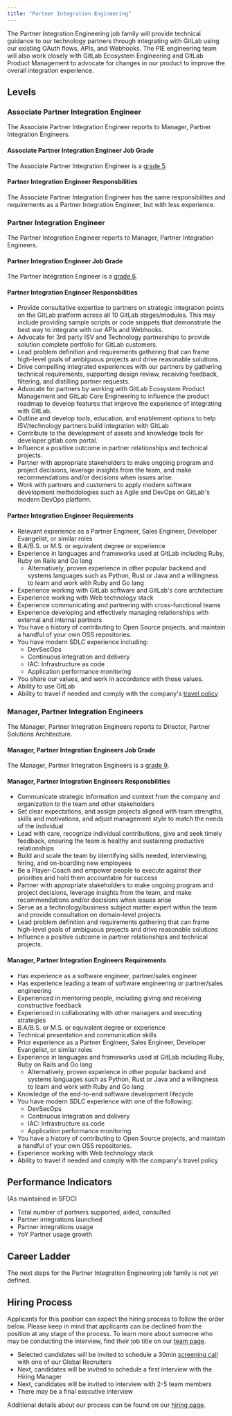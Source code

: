 ```yaml
---
title: "Partner Integration Engineering"
---
```


The Partner Integration Engineering job family will provide technical guidance to our technology partners through integrating with GitLab using our existing OAuth flows, APIs, and Webhooks. The PIE engineering team will also work closely with GitLab Ecosystem Engineering and GitLab Product Management to advocate for changes in our product to improve the overall integration experience.

## Levels

### Associate Partner Integration Engineer

The Associate Partner Integration Engineer reports to Manager, Partner Integration Engineers.

#### Associate Partner Integration Engineer Job Grade

The Associate Partner Integration Engineer is a [grade 5](/handbook/total-rewards/compensation/compensation-calculator/#gitlab-job-grades).

#### Partner Integration Engineer Responsbilities

The Associate Partner Integration Engineer has the same responsibilites and requirements as a Partner Integration Engineer, but with less experience.

### Partner Integration Engineer

The Partner Integration Engineer reports to Manager, Partner Integration Engineers.

#### Partner Integration Engineer Job Grade

The Partner Integration Engineer is a [grade 6](/handbook/total-rewards/compensation/compensation-calculator/#gitlab-job-grades).

#### Partner Integration Engineer Responsbilities

- Provide consultative expertise to partners on strategic integration points on the GitLab platform across all 10 GitLab stages/modules. This may include providing sample scripts or code snippets that demonstrate the best way to integrate with our APIs and Webhooks.
- Advocate for 3rd party ISV and Technology partnerships to provide solution complete portfolio for GitLab customers.
- Lead problem definition and requirements gathering that can frame high-level goals of ambiguous projects and drive reasonable solutions.
- Drive compelling integrated experiences with our partners by gathering technical requirements, supporting design review, receiving feedback, filtering, and distilling partner requests.
- Advocate for partners by working with GitLab Ecosystem Product Management and GitLab Core Engineering to influence the product roadmap to develop features that improve the experience of integrating with GitLab.
- Outline and develop tools, education, and enablement options to help ISV/technology partners build integration with GitLab
- Contribute to the development of assets and knowledge tools for developer.gitlab.com portal.
- Influence a positive outcome in partner relationships and technical projects.
- Partner with appropriate stakeholders to make ongoing program and project decisions, leverage insights from the team, and make recommendations and/or decisions when issues arise.
- Work with partners and customers to apply modern software development methodologies such as Agile and DevOps on GitLab's modern DevOps platform.

#### Partner Integration Engineer Requirements

- Relevant experience as a Partner Engineer, Sales Engineer, Developer Evangelist, or similar roles
- B.A/B.S. or M.S. or equivalent degree or experience
- Experience in languages and frameworks used at GitLab including Ruby, Ruby on Rails and Go lang
  - Alternatively, proven experience in other popular backend and systems languages such as Python, Rust or Java and a willingness to learn and work with Ruby and Go lang
- Experience working with GitLab software and GitLab's core architecture
- Experience working with Web technology stack
- Experience communicating and partnering with cross-functional teams
- Experience developing and effectively managing relationships with external and internal partners
- You have a history of contributing to Open Source projects, and maintain a handful of your own OSS repositories.
- You have modern SDLC experience including:
  - DevSecOps
  - Continuous integration and delivery
  - IAC: Infrastructure as code
  - Application performance monitoring
- You share our values, and work in accordance with those values.
- Ability to use GitLab
- Ability to travel if needed and comply with the company's [travel policy](/handbook/finance/travel/)

### Manager, Partner Integration Engineers

The Manager, Partner Integration Engineers reports to Director, Partner Solutions Architecture.

#### Manager, Partner Integration Engineers Job Grade

The Manager, Partner Integration Engineers is a [grade 9](/handbook/total-rewards/compensation/compensation-calculator/#gitlab-job-grades).

#### Manager, Partner Integration Engineers Responsbilities

- Communicate strategic information and context from the company and organization to the team and other stakeholders
- Set clear expectations, and assign projects aligned with team strengths, skills and motivations, and adjust management style to match the needs of the individual
- Lead with care, recognize individual contributions, give and seek timely feedback, ensuring the team is healthy and sustaining productive relationships
- Build and scale the team by identifying skills needed, interviewing, hiring, and on-boarding new employees
- Be a Player-Coach and empower people to execute against their priorities and hold them accountable for success
- Partner with appropriate stakeholders to make ongoing program and project decisions, leverage insights from the team, and make recommendations and/or decisions when issues arise
- Serve as a technology/business subject matter expert within the team and provide consultation on domain-level projects
- Lead problem definition and requirements gathering that can frame high-level goals of ambiguous projects and drive reasonable solutions
- Influence a positive outcome in partner relationships and technical projects.

#### Manager, Partner Integration Engineers Requirements

- Has experience as a software engineer, partner/sales engineer
- Has experience leading a team of software engineering or partner/sales engineering
- Experienced in mentoring people, including giving and receiving constructive feedback
- Experienced in collaborating with other managers and executing strategies
- B.A/B.S. or M.S. or equivalent degree or experience
- Technical presentation and communication skills
- Prior experience as a Partner Engineer, Sales Engineer, Developer Evangelist, or similar roles
- Experience in languages and frameworks used at GitLab including Ruby, Ruby on Rails and Go lang
  - Alternatively, proven experience in other popular backend and systems languages such as Python, Rust or Java and a willingness to learn and work with Ruby and Go lang
- Knowledge of the end-to-end software development lifecycle
- You have modern SDLC experience with one of the following:
  - DevSecOps
  - Continuous integration and delivery
  - IAC: Infrastructure as code
  - Application performance monitoring
- You have a history of contributing to Open Source projects, and maintain a handful of your own OSS repositories.
- Experience working with Web technology stack
- Ability to travel if needed and comply with the company's travel policy

## Performance Indicators

(As maintained in SFDC)

- Total number of partners supported, aided, consulted
- Partner integrations launched
- Partner integrations usage
- YoY Partner usage growth

## Career Ladder

The next steps for the Partner Integration Engineering job family is not yet defined.

## Hiring Process

Applicants for this position can expect the hiring process to follow the order below. Please keep in mind that applicants can be declined from the position at any stage of the process. To learn more about someone who may be conducting the interview, find their job title on our [team page](/handbook/company/team/).

- Selected candidates will be invited to schedule a 30min [screening call](/handbook/hiring/interviewing/#screening-call) with one of our Global Recruiters
- Next, candidates will be invited to schedule a first interview with the Hiring Manager
- Next, candidates will be invited to interview with 2-5 team members
- There may be a final executive interview

Additional details about our process can be found on our [hiring page](/handbook/hiring/).
